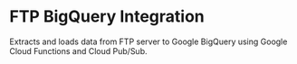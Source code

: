 # FTP BigQuery Integration
Extracts and loads data from FTP server to Google BigQuery using Google Cloud Functions and Cloud Pub/Sub.
